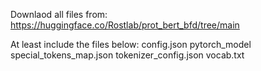 Downlaod all files from: https://huggingface.co/Rostlab/prot_bert_bfd/tree/main

At least include the files below:
config.json
pytorch_model
special_tokens_map.json
tokenizer_config.json
vocab.txt